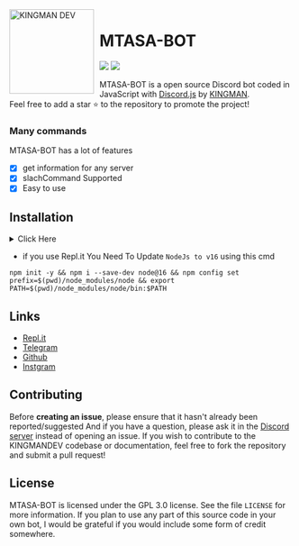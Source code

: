 <img width="150" height="150" align="left" style="float: left; margin: 0 10px 0 0;" alt="KINGMAN DEV" src="https://i.top4top.io/p_1965sxw291.png">  

# MTASA-BOT

[![](https://img.shields.io/discord/565048515357835264.svg?logo=discord&colorB=blue&label=KINGMAN_DEV)](https://discord.gg/kingmandev)
[![](https://img.shields.io/badge/discord.js-v13.1.0-blue.svg?logo=npm)](https://github.com/discordjs)

MTASA-BOT is a open source Discord bot coded in JavaScript with [Discord.js](https://discord.js.org) by [KINGMAN](https://github.com/KMKINGMAN).  
Feel free to add a star ⭐ to the repository to promote the project!

### Many commands

MTASA-BOT has a lot of features

- [x] get information for any server
- [x] slachCommand Supported
- [x] Easy to use

## Installation
<details>
	<summary>Click Here</summary>
     <details>
     <summary>1 - Make Discord Bot</summary>
        <img  alt="KINGMAN DEV" src="https://j.top4top.io/p_2074mihlb1.png"> 
     </details>
	<details>
		<summary>2 - install packages</summary>
	    	<code>
                 npm install
	    	</code>
	     </details>
	    <details>
		<summary>3- add token - prefix you can use `.end` and `config.json` file</summary>
		    
		    
 ```json
{
    "info_comment_1": {
        "ar": "يمكنك وضع التوكن و البريفكس في هذا الملف او اي ان في",
        "en": "You can put token and prefix in this file or env"
    },
    "baceops": {
        "token": "",
        "prefix": "."
    },
    "info_comment_2": {
        "ar": "هنا يجب عليك وضع معلومات السيرفر الخاص بك في mta",
        "en": "Here you should put your server information in MTA"
    },
    "mta": {
        "ip": "45.146.253.177",
        "port": 32915
    }
}
```

</details>
	<details>
		<summary>Run The Project</summary>
		<code>
		npm start
		</code>
	</details>
</details>

* if you use Repl.it You Need To Update `NodeJs to v16` using this cmd

```shell
npm init -y && npm i --save-dev node@16 && npm config set prefix=$(pwd)/node_modules/node && export PATH=$(pwd)/node_modules/node/bin:$PATH
```

## Links

*   [Repl.it](https://repl.it/github/KMKINGMAN/MTASA-BOT)
*   [Telegram](https://t.me/kingman4hack)
*   [Github](https://github.com/KMKINGMAN/MTASA-BOT/)
*   [Instgram](https://instgram.com/kingman_shellby)

## Contributing

Before **creating an issue**, please ensure that it hasn't already been reported/suggested
And if you have a question, please ask it in the [Discord server](https://discord.gg/kingmandev) instead of opening an issue.
If you wish to contribute to the KINGMANDEV codebase or documentation, feel free to fork the repository and submit a pull request!

## License

MTASA-BOT is licensed under the GPL 3.0 license. See the file `LICENSE` for more information. If you plan to use any part of this source code in your own bot, I would be grateful if you would include some form of credit somewhere.
